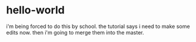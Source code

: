 # hello-world
i'm being forced to do this by school.
the tutorial says i need to make some edits now. then i'm going to merge them into the master.
